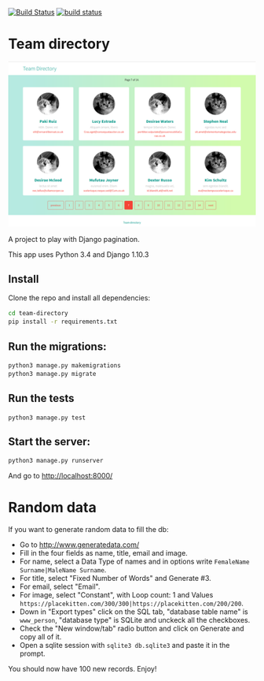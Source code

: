 [![Build Status](https://travis-ci.org/octopusinvitro/team-directory.svg?branch=master)](https://travis-ci.org/octopusinvitro/team-directory)
[![build status](https://gitlab.com/octopusinvitro/team-directory/badges/master/build.svg)](https://gitlab.com/octopusinvitro/team-directory/commits/master)


# Team directory

![Screenshot](screenshot.png)

A project to play with Django pagination.

This app uses Python 3.4 and Django 1.10.3


## Install

Clone the repo and install all dependencies:

```bash
cd team-directory
pip install -r requirements.txt
```


## Run the migrations:

```bash
python3 manage.py makemigrations
python3 manage.py migrate
```


## Run the tests

```
python3 manage.py test
```


## Start the server:

```bash
python3 manage.py runserver
```

And go to <http://localhost:8000/>


# Random data

If you want to generate random data to fill the db:

* Go to <http://www.generatedata.com/>
* Fill in the four fields as name, title, email and image.
* For name, select a Data Type of names and in options write `FemaleName Surname|MaleName Surname`.
* For title, select "Fixed Number of Words" and Generate #3.
* For email, select "Email".
* For image, select "Constant", with Loop count: 1 and Values `https://placekitten.com/300/300|https://placekitten.com/200/200`.
* Down in "Export types" click on the SQL tab, "database table name" is `www_person`, "database type" is SQLite and unckeck all the checkboxes.
* Check the "New window/tab" radio button and click on Generate and copy all of it.
* Open a sqlite session with `sqlite3 db.sqlite3` and paste it in the prompt.

You should now have 100 new records. Enjoy!
